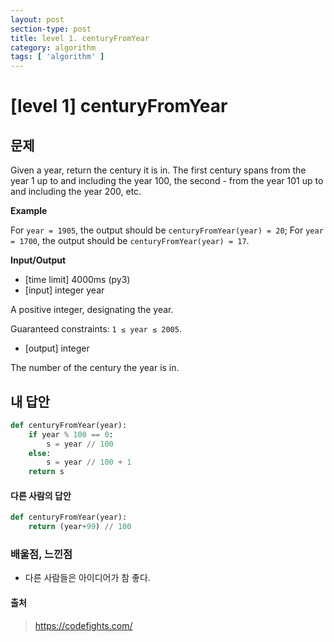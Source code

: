 ```yaml
---
layout: post
section-type: post
title: level 1. centuryFromYear
category: algorithm
tags: [ 'algorithm' ]
---
```


# [level 1] centuryFromYear

## 문제
Given a year, return the century it is in. The first century spans from the year 1 up to and including the year 100, the second - from the year 101 up to and including the year 200, etc.

**Example**

For `year = 1905`, the output should be
`centuryFromYear(year) = 20`;
For `year = 1700`, the output should be
`centuryFromYear(year) = 17`.

**Input/Output**

- [time limit] 4000ms (py3)
- [input] integer year

A positive integer, designating the year.

Guaranteed constraints:
`1 ≤ year ≤ 2005`.

- [output] integer

The number of the century the year is in.


## 내 답안

```python
def centuryFromYear(year):
    if year % 100 == 0:
        s = year // 100
    else:
        s = year // 100 + 1
    return s
```

#### 다른 사람의 답안

```python
def centuryFromYear(year):
    return (year+99) // 100
```

### 배울점, 느낀점

- 다른 사람들은 아이디어가 참 좋다.

#### 출처
> <https://codefights.com/>
